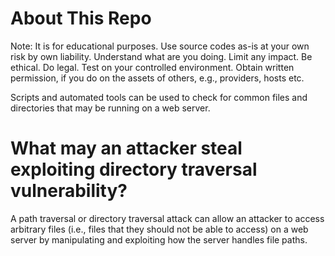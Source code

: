 # **About This Repo**

Note: It is for educational purposes. Use source codes as-is at your own risk by own liability. Understand what are you doing. Limit any impact.
Be ethical. Do legal. Test on your controlled environment. Obtain written permission, if you do on the assets of others, e.g., providers, hosts etc.

Scripts and automated tools can be used to check for common files and directories that may be running on a web server. 

# What may an attacker steal exploiting directory traversal vulnerability?

A path traversal or directory traversal attack can allow an attacker to access arbitrary files (i.e., files that they should not be able to access) on a web server by manipulating and exploiting how the server handles file paths.
